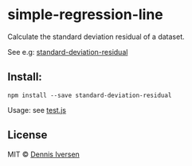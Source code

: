 # simple-regression-line

Calculate the standard deviation residual of a dataset. 

See e.g: [standard-deviation-residual](https://www.khanacademy.org/math/statistics-probability/describing-relationships-quantitative-data/assessing-the-fit-in-least-squares-regression/v/standard-deviation-of-residuals-or-root-mean-square-error-rmsd)

## Install: 

    npm install --save standard-deviation-residual

Usage: see [test.js](test.js)

## License

MIT © [Dennis Iversen](https://github.com/diversen)
